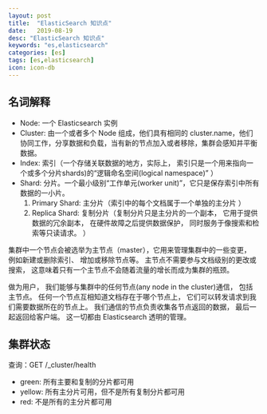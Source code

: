 ```yaml
---
layout: post
title:  "ElasticSearch 知识点"
date:   2019-08-19
desc: "ElasticSearch 知识点"
keywords: "es,elasticsearch"
categories: [es]
tags: [es,elasticsearch]
icon: icon-db
---
```


## 名词解释

- Node: 一个 Elasticsearch 实例
- Cluster: 由一个或者多个 Node 组成，他们具有相同的 cluster.name，他们协同工作，分享数据和负载，当有新的节点加入或者移除，集群会感知并平衡数据。
- Index: 索引（一个存储关联数据的地方，实际上， 索引只是一个用来指向一个或多个分片shards)的“逻辑命名空间(logical namespace)” ）
- Shard: 分片。一个最小级别“工作单元(worker unit)”，它只是保存索引中所有数据的一小片。
  1. Primary Shard: 主分片（索引中的每个文档属于一个单独的主分片 ）
  2. Replica Shard: 复制分片（复制分片只是主分片的一个副本， 它用于提供数据的冗余副本， 在硬件故障之后提供数据保护， 同时服务于像搜索和检索等只读请求。 ）

集群中一个节点会被选举为主节点（master），它用来管理集群中的一些变更， 例如新建或删除索引、 增加或移除节点等。 主节点不需要参与文档级别的更改或搜索， 这意味着只有一个主节点不会随着流量的增长而成为集群的瓶颈。

做为用户， 我们能够与集群中的任何节点(any node in the cluster)通信， 包括主节点。 任何一个节点互相知道文档存在于哪个节点上， 它们可以转发请求到我们需要数据所在的节点上。 我们通信的节点负责收集各节点返回的数据， 最后一起返回给客户端。 这一切都由 Elasticsearch 透明的管理。

## 集群状态

查询：GET /_cluster/health

- green: 所有主要和复制的分片都可用
- yellow: 所有主分片可用，但不是所有复制分片都可用
- red: 不是所有的主分片都可用